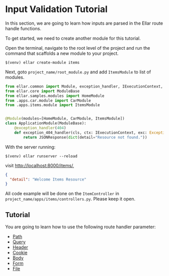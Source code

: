 # **Input Validation Tutorial**

In this section, we are going to learn how inputs are parsed in the Ellar route handle functions.

To get started, we need to create another module for this tutorial.

Open the terminal, navigate to the root level of the project and run the command that scaffolds a new module to your project.

```shell
$(venv) ellar create-module items
```

Next, goto `project_name/root_module.py` and add `ItemsModule` to list of modules.

```python
from ellar.common import Module, exception_handler, IExecutionContext, JSONResponse, Response
from ellar.core import ModuleBase
from ellar.samples.modules import HomeModule
from .apps.car.module import CarModule
from .apps.items.module import ItemsModule


@Module(modules=[HomeModule, CarModule, ItemsModule])
class ApplicationModule(ModuleBase):
    @exception_handler(404)
    def exception_404_handler(cls, ctx: IExecutionContext, exc: Exception) -> Response:
        return JSONResponse(dict(detail="Resource not found."))

```

With the server running:
```shell
$(venv) ellar runserver --reload
```

visit [http://localhost:8000/items/](http://localhost:8000/items/),

```json
{
  "detail": "Welcome Items Resource"
}
```

All code example will be done on the `ItemController` in `project_name/apps/items/controllers.py`. 
Please keep it open.

## **Tutorial**
You are going to learn how to use the following route handler parameter:

- [Path](path-params.md)
- [Query](query-params.md)
- [Header](header-params.md)
- [Cookie](cookie-params.md)
- [Body](body.md)
- [Form](form-params.md)
- [File](file-params.md)
